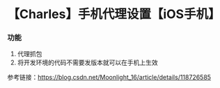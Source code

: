 # 【Charles】手机代理设置【iOS手机】



### 功能

1. 代理抓包
2. 将开发环境的代码不需要发版本就可以在手机上生效



参考链接：https://blog.csdn.net/Moonlight_16/article/details/118726585